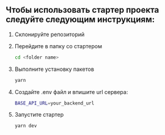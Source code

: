 ## Чтобы использовать стартер проекта следуйте следующим инструкциям:

1. Склонируйте репозиторий

2. Перейдите в папку со стартером

   ```bash
   cd <folder name>
   ```

3. Выполните установку пакетов

   ```bash
   yarn
   ```

4. Создайте .env файл и впишите url сервера:

   ```bash
   BASE_API_URL=your_backend_url
   ```

5. Запустите стартер
   ```bash
   yarn dev
   ```
